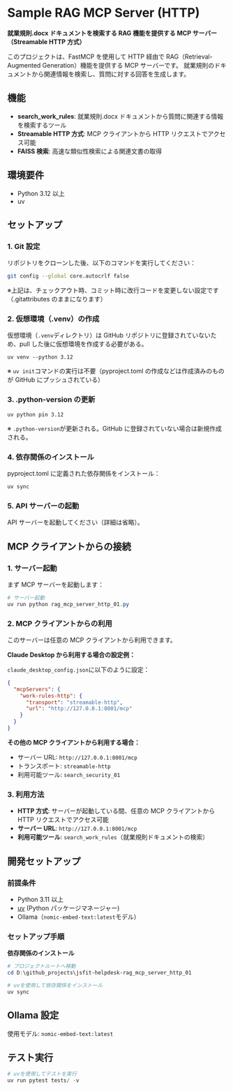 # Sample RAG MCP Server (HTTP)

**就業規則.docx ドキュメントを検索する RAG 機能を提供する MCP サーバー（Streamable HTTP 方式）**

このプロジェクトは、FastMCP を使用して HTTP 経由で RAG（Retrieval-Augmented Generation）機能を提供する MCP サーバーです。
就業規則のドキュメントから関連情報を検索し、質問に対する回答を生成します。

## 機能

- **search_work_rules**: 就業規則.docx ドキュメントから質問に関連する情報を検索するツール
- **Streamable HTTP 方式**: MCP クライアントから HTTP リクエストでアクセス可能
- **FAISS 検索**: 高速な類似性検索による関連文書の取得

## 環境要件

- Python 3.12 以上
- uv

## セットアップ

### 1. Git 設定

リポジトリをクローンした後、以下のコマンドを実行してください：

```bash
git config --global core.autocrlf false
```

※上記は、チェックアウト時、コミット時に改行コードを変更しない設定です（.gitattributes のままになります）

### 2. 仮想環境（.venv）の作成

仮想環境（`.venv`ディレクトリ）は GitHub リポジトリに登録されていないため、pull した後に仮想環境を作成する必要がある。

```コマンド（Windows Power Shell）
uv venv --python 3.12
```

※ `uv init`コマンドの実行は不要（pyproject.toml の作成などは作成済みのものが GitHub にプッシュされている）

### 3. .python-version の更新

```コマンド（Windows Power Shell）
uv python pin 3.12
```

※ `.python-version`が更新される。GitHub に登録されていない場合は新規作成される。

### 4. 依存関係のインストール

pyproject.toml に定義された依存関係をインストール：

```bash
uv sync
```

### 5. API サーバーの起動

API サーバーを起動してください（詳細は省略）。

## MCP クライアントからの接続

### 1. サーバー起動

まず MCP サーバーを起動します：

```powershell
# サーバー起動
uv run python rag_mcp_server_http_01.py
```

### 2. MCP クライアントからの利用

このサーバーは任意の MCP クライアントから利用できます。

**Claude Desktop から利用する場合の設定例：**

`claude_desktop_config.json`に以下のように設定：

```json
{
  "mcpServers": {
    "work-rules-http": {
      "transport": "streamable-http",
      "url": "http://127.0.0.1:8001/mcp"
    }
  }
}
```

**その他の MCP クライアントから利用する場合：**

- サーバー URL: `http://127.0.0.1:8001/mcp`
- トランスポート: `streamable-http`
- 利用可能ツール: `search_security_01`

### 3. 利用方法

- **HTTP 方式**: サーバーが起動している間、任意の MCP クライアントから HTTP リクエストでアクセス可能
- **サーバー URL**: `http://127.0.0.1:8001/mcp`
- **利用可能ツール**: `search_work_rules`（就業規則ドキュメントの検索）

## 開発セットアップ

### 前提条件

- Python 3.11 以上
- [uv](https://docs.astral.sh/uv/) (Python パッケージマネージャー)
- Ollama（`nomic-embed-text:latest`モデル）

### セットアップ手順

**依存関係のインストール**

```powershell
# プロジェクトルートへ移動
cd D:\github_projects\jsfit-helpdesk-rag_mcp_server_http_01

# uvを使用して依存関係をインストール
uv sync
```

## Ollama 設定

使用モデル: `nomic-embed-text:latest`

## テスト実行

```powershell
# uvを使用してテストを実行
uv run pytest tests/ -v
```

